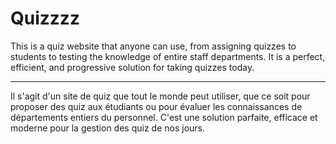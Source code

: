 # Quizzzz

This is a quiz website that anyone can use, from assigning quizzes to students to testing the knowledge of entire staff departments. It is a perfect, efficient, and progressive solution for taking quizzes today.

--------------------------------------------------------------------------------------- ---
Il s'agit d'un site de quiz que tout le monde peut utiliser, que ce soit pour proposer des quiz aux étudiants ou pour évaluer les connaissances de départements entiers du personnel. C'est une solution parfaite, efficace et moderne pour la gestion des quiz de nos jours.
